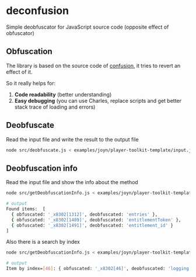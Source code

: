 # deconfusion

Simple deobfuscator for JavaScript source code (opposite effect of obfuscator)

## Obfuscation

The library is based on the source code of [confusion](https://github.com/uxebu/confusion), it tries to revert an effect of it.

So it really helps for:

1. **Code readability** (better understanding)
2. **Easy debugging** (you can use Charles, replace scripts and get better stack trace of loading and errors)

## Deobfuscate

Read the input file and write the result to the output file

```bash
node src/deobfuscate.js < examples/joyn/player-toolkit-template/input.js > examples/joyn/player-toolkit-template/output.js
```

## Deobfuscation info

Read the input file and show the info about the method

```bash
node src/getDeobfuscationInfo.js < examples/joyn/player-toolkit-template/input.js ent

# output
Found items:  [
  { obfuscated: '_x8302[1312]', deobfuscated: 'entries' },
  { obfuscated: '_x8302[1489]', deobfuscated: 'entitlementToken' },
  { obfuscated: '_x8302[1491]', deobfuscated: 'entitlement_id' }
]
```

Also there is a search by index

```bash
node src/getDeobfuscationInfo.js < examples/joyn/player-toolkit-template/input.js 46 --by-index

# output
Item by index=[46]: { obfuscated: '_x8302[46]', deobfuscated: 'logging' }
```
